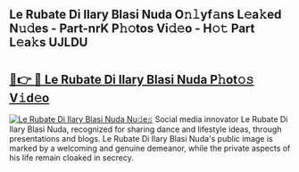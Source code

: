 ## Le Rubate Di Ilary Blasi Nuda O𝚗𝚕yf𝚊ns L𝚎a𝚔ed N𝚞𝚍es - Part-nrK P𝚑𝚘tos Vi𝚍𝚎o - H𝚘𝚝 Part L𝚎a𝚔s UJLDU

# <h2><a href="http://kf8nra1.oniu.top/?m=Le+Rubate+Di+Ilary+Blasi+Nuda">🔗👉 🔴 Le Rubate Di Ilary Blasi Nuda P𝚑ot𝚘𝚜 V𝚒d𝚎o</a></h2>

[![Le Rubate Di Ilary Blasi Nuda Nu𝚍e𝚜](https://i.imgur.com/0qMVB7G.gif)](http://kf8nra1.oniu.top/?m=Le+Rubate+Di+Ilary+Blasi+Nuda)
Social media innovator Le Rubate Di Ilary Blasi Nuda, recognized for sharing dance and lifestyle ideas, through presentations and blogs. Le Rubate Di Ilary Blasi Nuda's public image is marked by a welcoming and genuine demeanor, while the private aspects of his life remain cloaked in secrecy.  
